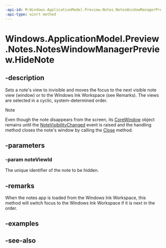 ```yaml
---
-api-id: M:Windows.ApplicationModel.Preview.Notes.NotesWindowManagerPreview.HideNote(System.Int32)
-api-type: winrt method
---
```


<!-- Method syntax
public void HideNote(System.Int32 noteViewId)
-->

# Windows.ApplicationModel.Preview.Notes.NotesWindowManagerPreview.HideNote

## -description
Sets a note's view to invisible and moves the focus to the next visible note view (window) or to the Windows Ink Workspace (see Remarks). The views are selected in a cyclic, system-determined order.

> [!NOTE]
> Even though the note disappears from the screen, its [CoreWindow](../windows.ui.core/corewindow.md) object remains until the [NoteVisibilityChanged](noteswindowmanagerpreview_notevisibilitychanged.md) event is raised and the handling method closes the note's window by calling the [Close](../windows.ui.core/corewindow_close.md) method.

## -parameters
### -param noteViewId
The unique identifier of the note to be hidden.

## -remarks
When the notes app is loaded from the Windows Ink Workspace, this method will switch focus to the Windows Ink Workspace if it is next in the order.

## -examples

## -see-also
